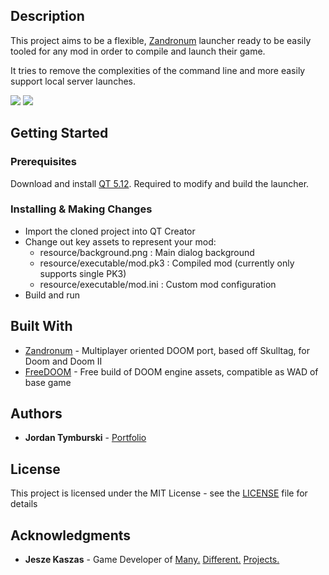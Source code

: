 ## Description

This project aims to be a flexible, [Zandronum](https://zandronum.com/) launcher ready to be easily tooled for any mod in order to compile and launch their game.

It tries to remove the complexities of the command line and more easily support local server launches.

<img src="https://img.shields.io/badge/windows-10-blue.svg" /> <img src="https://img.shields.io/badge/osx-mojave-blue.svg" />

## Getting Started

### Prerequisites

Download and install [QT 5.12](https://www.qt.io/offline-installers). Required to modify and build the launcher.

### Installing & Making Changes

* Import the cloned project into QT Creator
* Change out key assets to represent your mod:
   * resource/background.png : Main dialog background
   * resource/executable/mod.pk3 : Compiled mod (currently only supports single PK3)
   * resource/executable/mod.ini : Custom mod configuration
* Build and run

## Built With

* [Zandronum](https://zandronum.com/) - Multiplayer oriented DOOM port, based off Skulltag, for Doom and Doom II
* [FreeDOOM](https://freedoom.github.io/) - Free build of DOOM engine assets, compatible as WAD of base game

## Authors

* **Jordan Tymburski** - [Portfolio](https://jordantymburski.com/)

## License

This project is licensed under the MIT License - see the [LICENSE](LICENSE) file for details

## Acknowledgments

* **Jesze Kaszas** - Game Developer of [Many.](http://simulacruminteractive.ca/) [Different.](https://forestbear.net/) [Projects.](https://www.youtube.com/user/OZetsuiO/)
